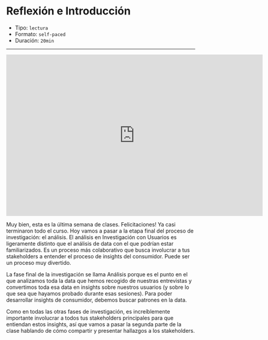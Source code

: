 # Reflexión e Introducción

* Tipo: `lectura`
* Formato: `self-paced`
* Duración: `20min`

***

<iframe src="https://docs.google.com/presentation/d/e/2PACX-1vTa8xVomQzZJQCj_wepFfTnpFNsK78cNPcsvDBDBfUzsT-DGeERNnXRMGDCY2OcPuLBaMBlOVO86jd6/embed?start=false&loop=false&delayms=60000" frameborder="0" width="684" height="430" allowfullscreen="true" mozallowfullscreen="true" webkitallowfullscreen="true"></iframe>

Muy bien, esta es la última semana de clases. Felicitaciones! Ya casi terminaron
todo el curso. Hoy vamos a pasar a la etapa final del proceso de investigación:
el análisis. El análisis en Investigación con Usuarios es ligeramente distinto
que el análisis de data con el que podrían estar familiarizados. Es un proceso
más colaborativo que busca involucrar a tus stakeholders a entender el proceso
de insights del consumidor. Puede ser un proceso muy divertido.

La fase final de la investigación se llama Análisis porque es el punto en el que
analizamos toda la data que hemos recogido de nuestras entrevistas y convertimos
toda esa data en insights sobre nuestros usuarios (y sobre lo que sea que
hayamos probado durante esas sesiones). Para poder desarrollar insights de
consumidor, debemos buscar patrones en la data.

Como en todas las otras fases de investigación, es increíblemente importante
involucrar a todos tus stakeholders principales para que entiendan estos
insights, así que vamos a pasar la segunda parte de la clase hablando de cómo
compartir y presentar hallazgos a los stakeholders.
